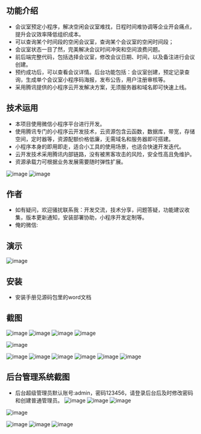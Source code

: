 ## 功能介绍 
 - 会议室预定小程序，解决空闲会议室难找，日程时间难协调等企业开会痛点，提升会议效率降低组织成本。
- 可以查询某个时间段的空闲会议室，查询某个会议室的空闲时间段；
- 会议室状态一目了然，完美解决会议时间冲突和空间浪费问题。
- 前后端完整代码，包括选择会议室，修改会议日期、时间，以及备注进行会议创建。
- 预约成功后，可以查看会议详情。后台功能包括：会议室创建，预定记录查询，生成单个会议室小程序码海报，发布公告，用户注册审核等。
- 采用腾讯提供的小程序云开发解决方案，无须服务器和域名即可快速上线。
 


## 技术运用
- 本项目使用微信小程序平台进行开发。
- 使用腾讯专门的小程序云开发技术，云资源包含云函数，数据库，带宽，存储空间，定时器等，资源配额价格低廉，无需域名和服务器即可搭建。
- 小程序本身的即用即走，适合小工具的使用场景，也适合快速开发迭代。
- 云开发技术采用腾讯内部链路，没有被黑客攻击的风险，安全性高且免维护。
- 资源承载力可根据业务发展需要随时弹性扩展。  

![image](https://user-images.githubusercontent.com/90035204/189465200-468320bf-a5f2-49ba-9e72-67bdae7ae814.png)
![image](https://user-images.githubusercontent.com/90035204/189465204-d5eca8fe-1ac3-47ff-b815-b927b7f1553f.png)


## 作者
- 如有疑问，欢迎骚扰联系我：开发交流，技术分享，问题答疑，功能建议收集，版本更新通知，安装部署协助，小程序开发定制等。
- 俺的微信: 
 



## 演示 
 ![image](https://user-images.githubusercontent.com/90035204/189465206-d6650af1-c36c-4dab-ac70-ed17aed3ec8a.png)


## 安装

- 安装手册见源码包里的word文档




## 截图
![image](https://user-images.githubusercontent.com/90035204/189465210-72544049-6aec-435b-8420-a99f168d808d.png)
![image](https://user-images.githubusercontent.com/90035204/189465212-d3e6ec17-c5fe-44f3-b892-678cc16ef636.png)
![image](https://user-images.githubusercontent.com/90035204/189465213-d75f9460-30d5-47cb-81e9-14e6fbbc3e78.png)
![image](https://user-images.githubusercontent.com/90035204/189465214-88f04adc-2e00-4a3f-9f5a-aa7edd6b0527.png)

 ![image](https://user-images.githubusercontent.com/90035204/189465216-f4db9d0d-df54-47f4-b79f-4c812301cfb0.png)

![image](https://user-images.githubusercontent.com/90035204/189465217-4e09657f-2ca5-4ca6-8f92-40d91ad56f1f.png)
![image](https://user-images.githubusercontent.com/90035204/189465220-f5e6a336-5fc3-40c5-9306-7a7d62a11f70.png)
![image](https://user-images.githubusercontent.com/90035204/189465221-d7b744f4-1e82-480b-9dd0-e6e2b6a3d24f.png)
![image](https://user-images.githubusercontent.com/90035204/189465223-a0b79672-4f09-4c3a-97ca-b764f6d0e92f.png)
![image](https://user-images.githubusercontent.com/90035204/189465226-de7cdb53-a901-407c-8e00-2ae9247af8bd.png)
![image](https://user-images.githubusercontent.com/90035204/189465227-acca9e57-d5cf-4cf3-a777-d29a9b28c338.png)


## 后台管理系统截图 
- 后台超级管理员默认账号:admin，密码123456，请登录后台后及时修改密码和创建普通管理员。
![image](https://user-images.githubusercontent.com/90035204/189465230-446bd365-fb42-43d5-b24e-bfaf31bc7b92.png)
![image](https://user-images.githubusercontent.com/90035204/189465232-5d3bd900-19f8-4db0-a19f-33d03ebf6e17.png)
![image](https://user-images.githubusercontent.com/90035204/189465234-8235f417-d01e-4545-abac-561715e83c81.png)

![image](https://user-images.githubusercontent.com/90035204/189465240-d6a4c969-6570-40fb-971c-7ba5be14dbbe.png)

![image](https://user-images.githubusercontent.com/90035204/189465244-5c1f937e-6a5e-4587-95ed-ea1818c5c219.png)
![image](https://user-images.githubusercontent.com/90035204/189465246-2de899c2-ef2d-4ba3-ada4-50ffae2d5e61.png)
![image](https://user-images.githubusercontent.com/90035204/189465248-17f2fa5a-616b-4ba9-9417-0f2b0eb7f333.png)




